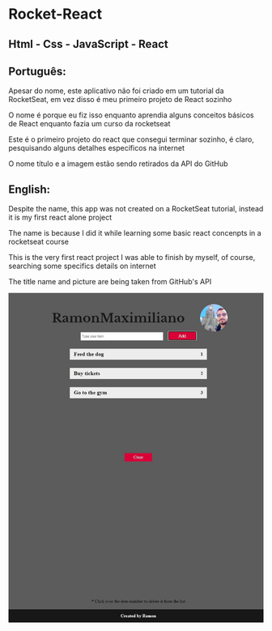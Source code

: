 # Rocket-React

## Html - Css - JavaScript - React

## Português:

Apesar do nome, este aplicativo não foi criado em um tutorial da RocketSeat, em vez disso é meu primeiro projeto de React sozinho

O nome é porque eu fiz isso enquanto aprendia alguns conceitos básicos de React enquanto fazia um curso da rocketseat

Este é o primeiro projeto do react que consegui terminar sozinho, é claro, pesquisando alguns detalhes específicos na internet

O nome título e a imagem estão sendo retirados da API do GitHub

## English:

Despite the name, this app was not created on a RocketSeat tutorial, instead it is my first react alone project

The name is because I did it while learning some basic react concenpts in a rocketseat course 

This is the very first react project I was able to finish by myself, of course, searching some specifics details on internet 

The title name and picture are being taken from GitHub's API

![My Image](react-alone.JPG)


